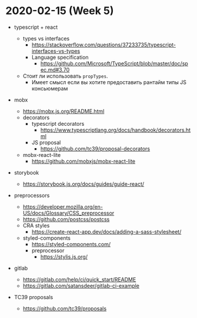 # 2020-02-15 (Week 5)

* typescript + react
    * types vs interfaces
        * https://stackoverflow.com/questions/37233735/typescript-interfaces-vs-types
        * Language specification
            * https://github.com/Microsoft/TypeScript/blob/master/doc/spec.md#3.70
    * Стоит ли использовать `propTypes`.
        * Имеет смысл если вы хотите предоставить рантайм типы JS консьюмерам
* mobx
    * https://mobx.js.org/README.html
    * decorators
        * typescript decorators
            * https://www.typescriptlang.org/docs/handbook/decorators.html
        * JS proposal
            * https://github.com/tc39/proposal-decorators
    * mobx-react-lite
        * https://github.com/mobxjs/mobx-react-lite
* storybook
    * https://storybook.js.org/docs/guides/guide-react/
* preprocessors
    * https://developer.mozilla.org/en-US/docs/Glossary/CSS_preprocessor
    * https://github.com/postcss/postcss
    * CRA styles
        * https://create-react-app.dev/docs/adding-a-sass-stylesheet/
    * styled-components
        * https://styled-components.com/
        * preprocessor
            * https://stylis.js.org/
* gitlab
    * https://gitlab.com/help/ci/quick_start/README
    * https://gitlab.com/satansdeer/gitlab-ci-example

* TC39 proposals
    * https://github.com/tc39/proposals